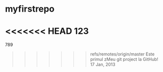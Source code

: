 myfirstrepo
===========
<<<<<<< HEAD
123
=======
789
>>>>>>> refs/remotes/origin/master
Este primul zMeu git project la GitHub!
17 Jan, 2013
